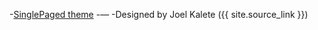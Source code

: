  -[SinglePaged theme](https://github.com/t413/SinglePaged)
 -&mdash;
 -Designed by Joel Kalete ({{ site.source_link }})

